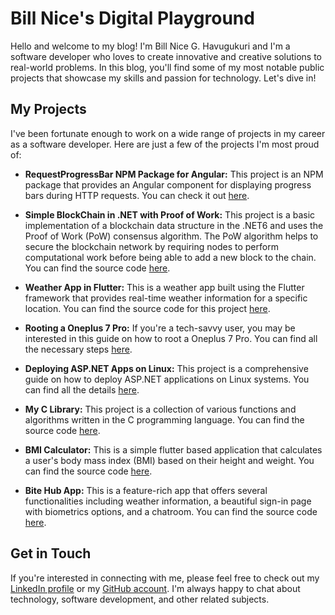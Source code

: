 # Bill Nice's Digital Playground

Hello and welcome to my blog! I'm Bill Nice G. Havugukuri and I'm a software developer who loves to create innovative and creative solutions to real-world problems. In this blog, you'll find some of my most notable public projects that showcase my skills and passion for technology. Let's dive in!

## My Projects

I've been fortunate enough to work on a wide range of projects in my career as a software developer. Here are just a few of the projects I'm most proud of:

- **RequestProgressBar NPM Package for Angular:** This project is an NPM package that provides an Angular component for displaying progress bars during HTTP requests. You can check it out [here](https://www.npmjs.com/package/@billnice/request-progress-bar).

- **Simple BlockChain in .NET with Proof of Work:** This project is a basic implementation of a blockchain data structure in the .NET6 and uses the Proof of Work (PoW) consensus algorithm. The PoW algorithm helps to secure the blockchain network by requiring nodes to perform computational work before being able to add a new block to the chain. You can find the source code [here](https://github.com/billnice250/BlockChain).

- **Weather App in Flutter:** This is a weather app built using the Flutter framework that provides real-time weather information for a specific location. You can find the source code for this project [here](https://github.com/billnice250/tempo).

- **Rooting a Oneplus 7 Pro:** If you're a tech-savvy user, you may be interested in this guide on how to root a Oneplus 7 Pro. You can find all the necessary steps [here](https://github.com/billnice250/OnePlus7pro-install-twrp-magisk-root).

- **Deploying ASP.NET Apps on Linux:** This project is a comprehensive guide on how to deploy ASP.NET applications on Linux systems. You can find all the details [here](https://github.com/billnice250/billnice250.github.io/blob/main/aspnet6_Fedora_nginx.md).

- **My C Library:** This project is a collection of various functions and algorithms written in the C programming language. You can find the source code [here](https://github.com/billnice250/MyC_libary).

- **BMI Calculator:** This is a simple flutter based application that calculates a user's body mass index (BMI) based on their height and weight. You can find the source code [here](https://github.com/billnice250/bmi_calculator).

- **Bite Hub App:** This is a feature-rich app that offers several functionalities including weather information, a beautiful sign-in page with biometrics options, and a chatroom. You can find the source code [here](https://github.com/billnice250/bite).



## Get in Touch

If you're interested in connecting with me, please feel free to check out my [LinkedIn profile](https://www.linkedin.com/in/bill-nice/) or my [GitHub account](https://github.com/billnice250). I'm always happy to chat about technology, software development, and other related subjects.
